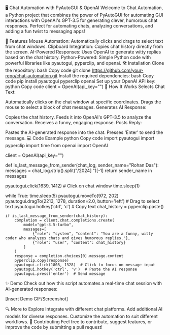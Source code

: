 🖥️ Chat Automation with PyAutoGUI & OpenAI
Welcome to Chat Automation, a Python project that combines the power of PyAutoGUI for automating GUI interactions with OpenAI's GPT-3.5 for generating clever, humorous chat responses. Perfect for automating chats, analyzing conversations, and adding a fun twist to messaging apps!

🚀 Features
Mouse Automation: Automatically clicks and drags to select text from chat windows.
Clipboard Integration: Copies chat history directly from the screen. 
AI-Powered Responses: Uses OpenAI to generate witty replies based on the chat history.
Python-Powered: Simple Python code with powerful libraries like pyautogui, pyperclip, and openai.
🛠️ Installation
Clone the repository:
bash
Copy code
git clone https://github.com/your-repo/chat-automation.git
Install the required dependencies: 
bash
Copy code
pip install pyautogui pyperclip openai
Set up your OpenAI API key:
python
Copy code
client = OpenAI(api_key="<Your API Key Here>")
🔧 How It Works
Selects Chat Text:

Automatically clicks on the chat window at specific coordinates.
Drags the mouse to select a block of chat messages.
Generates AI Response:

Copies the chat history.
Feeds it into OpenAI's GPT-3.5 to analyze the conversation.
Receives a funny, engaging response.
Posts Reply:

Pastes the AI-generated response into the chat.
Presses 'Enter' to send the message.
💻 Code Example
python
Copy code
import pyautogui
import pyperclip
import time
from openai import OpenAI

client = OpenAI(api_key="<Your API Key Here>")

def is_last_message_from_sender(chat_log, sender_name="Rohan Das"):
    messages = chat_log.strip().split("/2024] ")[-1]
    return sender_name in messages

pyautogui.click(1639, 1412)  # Click on chat window
time.sleep(1)

while True:
    time.sleep(5)
    pyautogui.moveTo(972, 202)
    pyautogui.dragTo(2213, 1278, duration=2.0, button='left')  # Drag to select text
    pyautogui.hotkey('ctrl', 'c')  # Copy text
    chat_history = pyperclip.paste()
    
    if is_last_message_from_sender(chat_history):
        completion = client.chat.completions.create(
            model="gpt-3.5-turbo",
            messages=[
                {"role": "system", "content": "You are a funny, witty coder who analyzes chats and gives humorous replies."},
                {"role": "user", "content": chat_history}
            ]
        )
        response = completion.choices[0].message.content
        pyperclip.copy(response)
        pyautogui.click(1808, 1328)  # Click to focus on message input
        pyautogui.hotkey('ctrl', 'v')  # Paste the AI response
        pyautogui.press('enter')  # Send message
✨ Demo
Check out how this script automates a real-time chat session with AI-generated responses:

[Insert Demo GIF/Screenshot]

🔍 More to Explore
Integrate with different chat platforms.
Add additional AI models for diverse responses.
Customize the automation to suit different workflows.
🤝 Contributing
Feel free to contribute, suggest features, or improve the code by submitting a pull request!

